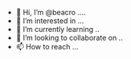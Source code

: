 - 👋 Hi, I’m @beacro ....
- 👀 I’m interested in ...
- 🌱 I’m currently learning ..
- 💞️ I’m looking to collaborate on ..
- 📫 How to reach ...

<!---
beacro/beacro is a ✨ special ✨ repository because its `README.md` (this file) appears on your GitHub profile.
You can click the Preview link to take a look at your changes.
--->

